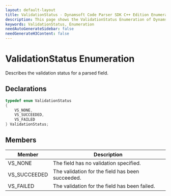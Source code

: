```yaml
---
layout: default-layout
title: ValidationStatus - Dynamsoft Code Parser SDK C++ Edition Enumeration
description: This page shows the ValidationStatus Enumeration of Dynamsoft Code Parser SDK C++ Edition.
keywords: ValidationStatus, Enumeration
needAutoGenerateSidebar: false
needGenerateH3Content: false
---
```


# ValidationStatus Enumeration

Describes the validation status for a parsed field.

## Declarations

```cpp
typedef enum ValidationStatus
{
    VS_NONE,
    VS_SUCCEEDED,
    VS_FAILED
} ValidationStatus;
```

## Members

| Member | Description |
| ------ | ----------- |
| VS_NONE | The field has no validation specified. |
| VS_SUCCEEDED | The validation for the field has been succeeded. |
| VS_FAILED | The validation for the field has been failed. |
